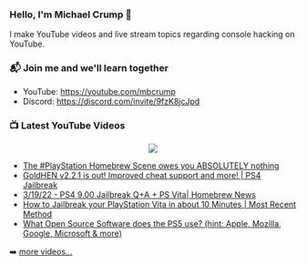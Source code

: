 ### Hello, I'm Michael Crump 👋

I make YouTube videos and live stream topics regarding console hacking on YouTube. 

### 📬 Join me and we'll learn together

- YouTube: https://youtube.com/mbcrump
- Discord: https://discord.com/invite/9fzK8jcJpd

### 📺 Latest YouTube Videos

<div align="center">

[<img src="https://img.shields.io/badge/-Subscribe-red?style=for-the-badge&logo=youtube&logoColor=white"/>](https://www.youtube.com/c/mbcrump?sub_confirmation=1)

</div>

<!-- YOUTUBE:START -->
- [The #PlayStation Homebrew Scene owes you ABSOLUTELY nothing](https://www.youtube.com/watch?v=Jjvot0wbxiQ)
- [GoldHEN v2.2.1 is out! Improved cheat support and more! | PS4 Jailbreak](https://www.youtube.com/watch?v=YNawvZNQq5k)
- [3/19/22 - PS4 9.00 Jailbreak Q+A  + PS Vita| Homebrew News](https://www.youtube.com/watch?v=ENv1LsCJ0S8)
- [How to Jailbreak your PlayStation Vita in about 10 Minutes | Most Recent Method](https://www.youtube.com/watch?v=7yvcRhnkF40)
- [What Open Source Software does the PS5 use? &lpar;hint: Apple, Mozilla, Google, Microsoft &amp; more&rpar;](https://www.youtube.com/watch?v=nWhacL_e2JM)
<!-- YOUTUBE:END -->

➡️ [more videos...](https://youtube.com/mbcrump)

